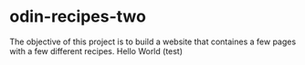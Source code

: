 # odin-recipes-two
The objective of this project is to build a website that containes a few pages with a few different recipes. 
Hello World (test)